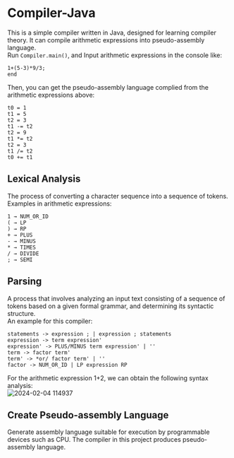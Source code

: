 # Compiler-Java
This is a simple compiler written in Java, designed for learning compiler theory. It can compile arithmetic expressions into pseudo-assembly language.  
Run `Compiler.main()`, and Input arithmetic expressions in the console like:  
```
1+(5-3)*9/3;
end
```  
Then, you can get the  pseudo-assembly language complied from the arithmetic expressions above:  
```
t0 = 1
t1 = 5
t2 = 3
t1 -= t2
t2 = 9
t1 *= t2
t2 = 3
t1 /= t2
t0 += t1
```  

## Lexical Analysis
The process of converting a character sequence into a sequence of tokens.  
Examples in arithmetic expressions:    
```
1 → NUM_OR_ID
( → LP
) → RP
+ → PLUS
- → MINUS
* → TIMES
/ → DIVIDE
; → SEMI
```

## Parsing
A process that involves analyzing an input text consisting of a sequence of tokens based on a given formal grammar, and determining its syntactic structure.  
An example for this compiler:   
```
statements -> expression ; | expression ; statements
expression -> term expression'
expression' -> PLUS/MINUS term expression' | ''
term -> factor term'
term' -> *or/ factor term' | ''
factor -> NUM_OR_ID | LP expression RP
```  
For the arithmetic expression 1+2, we can obtain the following syntax analysis:  
![2024-02-04 114937](https://github.com/lirunsen/Compiler-Java/assets/82029821/8b9932a9-49f0-483e-821b-c78660592a7b)


## Create Pseudo-assembly Language
Generate assembly language suitable for execution by programmable devices such as CPU. The compiler in this project produces pseudo-assembly language.
